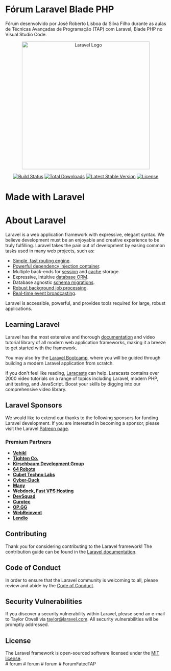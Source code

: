 # Fórum Laravel Blade PHP <br/>
Fórum desenvolvido por José Roberto Lisboa da Silva Filho durante as aulas de Técnicas Avançadas de Programação (TAP) com Laravel, Blade PHP no Visual Studio Code.

<p align="center"><a href="https://laravel.com" target="_blank"><img src="https://raw.githubusercontent.com/laravel/art/master/logo-lockup/5%20SVG/2%20CMYK/1%20Full%20Color/laravel-logolockup-cmyk-red.svg" width="400" alt="Laravel Logo"></a></p>

<p align="center">
<a href="https://github.com/laravel/framework/actions"><img src="https://github.com/laravel/framework/workflows/tests/badge.svg" alt="Build Status"></a>
<a href="https://packagist.org/packages/laravel/framework"><img src="https://img.shields.io/packagist/dt/laravel/framework" alt="Total Downloads"></a>
<a href="https://packagist.org/packages/laravel/framework"><img src="https://img.shields.io/packagist/v/laravel/framework" alt="Latest Stable Version"></a>
<a href="https://packagist.org/packages/laravel/framework"><img src="https://img.shields.io/packagist/l/laravel/framework" alt="License"></a>
</p>

# Made with Laravel <br/>

# About Laravel <br/>

Laravel is a web application framework with expressive, elegant syntax. We believe development must be an enjoyable and creative experience to be truly fulfilling. Laravel takes the pain out of development by easing common tasks used in many web projects, such as: <br/>
- [Simple, fast routing engine](https://laravel.com/docs/routing).<br/>
- [Powerful dependency injection container](https://laravel.com/docs/container).<br/>
- Multiple back-ends for [session](https://laravel.com/docs/session) and [cache](https://laravel.com/docs/cache) storage.<br/>
- Expressive, intuitive [database ORM](https://laravel.com/docs/eloquent).<br/>
- Database agnostic [schema migrations](https://laravel.com/docs/migrations).<br/>
- [Robust background job processing](https://laravel.com/docs/queues).<br/>
- [Real-time event broadcasting](https://laravel.com/docs/broadcasting).<br/>

Laravel is accessible, powerful, and provides tools required for large, robust applications.<br/>

## Learning Laravel <br/>

Laravel has the most extensive and thorough [documentation](https://laravel.com/docs) and video tutorial library of all modern web application frameworks, making it a breeze to get started with the framework.

You may also try the [Laravel Bootcamp](https://bootcamp.laravel.com), where you will be guided through building a modern Laravel application from scratch.

If you don't feel like reading, [Laracasts](https://laracasts.com) can help. Laracasts contains over 2000 video tutorials on a range of topics including Laravel, modern PHP, unit testing, and JavaScript. Boost your skills by digging into our comprehensive video library. <br/>

## Laravel Sponsors <br/>

We would like to extend our thanks to the following sponsors for funding Laravel development. If you are interested in becoming a sponsor, please visit the Laravel [Patreon page](https://patreon.com/taylorotwell).<br/>

### Premium Partners <br/>

- **[Vehikl](https://vehikl.com/)** <br/>
- **[Tighten Co.](https://tighten.co)** <br/>
- **[Kirschbaum Development Group](https://kirschbaumdevelopment.com)** <br/>
- **[64 Robots](https://64robots.com)** <br/>
- **[Cubet Techno Labs](https://cubettech.com)** <br/>
- **[Cyber-Duck](https://cyber-duck.co.uk)** <br/>
- **[Many](https://www.many.co.uk)** <br/>
- **[Webdock, Fast VPS Hosting](https://www.webdock.io/en)** <br/>
- **[DevSquad](https://devsquad.com)** <br/>
- **[Curotec](https://www.curotec.com/services/technologies/laravel/)** <br/>
- **[OP.GG](https://op.gg)** <br/>
- **[WebReinvent](https://webreinvent.com/?utm_source=laravel&utm_medium=github&utm_campaign=patreon-sponsors)** <br/>
- **[Lendio](https://lendio.com)** <br/>

## Contributing <br/>

Thank you for considering contributing to the Laravel framework! The contribution guide can be found in the [Laravel documentation](https://laravel.com/docs/contributions).<br/>

## Code of Conduct <br/>

In order to ensure that the Laravel community is welcoming to all, please review and abide by the [Code of Conduct](https://laravel.com/docs/contributions#code-of-conduct).<br/>

## Security Vulnerabilities <br/>

If you discover a security vulnerability within Laravel, please send an e-mail to Taylor Otwell via [taylor@laravel.com](mailto:taylor@laravel.com). All security vulnerabilities will be promptly addressed.<br/>

## License <br/>

The Laravel framework is open-sourced software licensed under the [MIT license](https://opensource.org/licenses/MIT).<br/>
#   f o r u m 
 
 #   f o r u m 
 
 #   f o r u m 
 
 #   F o r u m F a t e c T A P 
 
 
